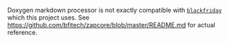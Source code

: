 Doxygen markdown processor is not exactly compatible with
[`blackfriday`](https://github.com/russross/blackfriday)
which this project uses. See
https://github.com/bfitech/zapcore/blob/master/README.md for
actual reference.
